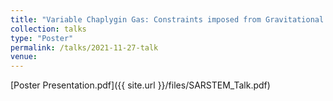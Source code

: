 ```yaml
---
title: "Variable Chaplygin Gas: Constraints imposed from Gravitational Merger Events"
collection: talks
type: "Poster"
permalink: /talks/2021-11-27-talk
venue: 
---
```


[Poster Presentation.pdf]({{ site.url }}/files/SARSTEM_Talk.pdf)